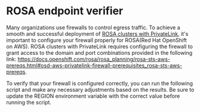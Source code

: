 # ROSA endpoint verifier

Many organizations use firewalls to control egress traffic. To achieve a smooth and successful deployment of [ROSA clusters with PrivateLink](https://docs.openshift.com/rosa/rosa_install_access_delete_clusters/rosa-aws-privatelink-creating-cluster.html), it's important to configure your firewall properly for ROSA(Red Hat OpenShift on AWS). ROSA clusters with PrivateLink requires configuring the firewall to grant access to the domain and port combinations provided in the following link: https://docs.openshift.com/rosa/rosa_planning/rosa-sts-aws-prereqs.html#osd-aws-privatelink-firewall-prerequisites_rosa-sts-aws-prereqs.

To verify that your firewall is configured correctly, you can run the following script and make any necessary adjustments based on the results. Be sure to update the REGION environment variable with the correct value before running the script.
